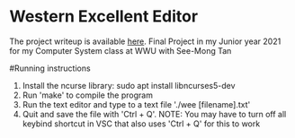 # Western Excellent Editor
The project writeup is available [here](https://docs.google.com/document/d/1k6GFOYSCLteJvejpsdNFI1JaIKLd92TM3L2t039Mnbg/edit?usp=sharing).
Final Project in my Junior year 2021 for my Computer System class at WWU with See-Mong Tan

#Running instructions
1. Install the ncurse library: sudo apt install libncurses5-dev
2. Run 'make' to compile the program
3. Run the text editor and type to a text file './wee [filename].txt'
4. Quit and save the file with 'Ctrl + Q'. NOTE: You may have to turn off all keybind shortcut in VSC that also uses 'Ctrl + Q' for this to work
